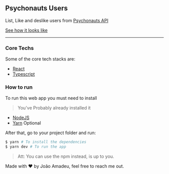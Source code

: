 ## Psychonauts Users

List, Like and deslike users from [Psychonauts API](https://psychonauts-api.netlify.app/)

[See how it looks like](https://psychonauts-users-jmamadeu.vercel.app/)

<hr>

### Core Techs

Some of the core tech stacks are: 

- [React](https://reactjs.org/)
- [Typescript](https://www.typescriptlang.org/)

### How to run

To run this web app you must need to install

>You've Probably already installed it

- [NodeJS](https://nodejs.org/en/)
- [Yarn](https://yarnpkg.com/) Optional

After that, go to your project folder and run:

```bash
$ yarn # To install the dependencies
$ yarn dev # To run the app
```

> Att: You can use the npm instead, is up to you.

Made with :heart: by João Amadeu, feel free to reach me out.
